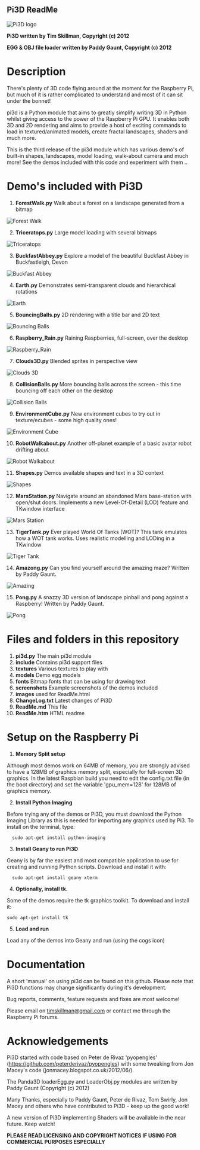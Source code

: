 ## **Pi3D ReadMe**

![Pi3D logo](http://www.skillmanmedia.com/pi3d/images/rpi3dlogo256.png)

**Pi3D written by Tim Skillman, Copyright (c) 2012**

**EGG & OBJ file loader written by Paddy Gaunt, Copyright (c) 2012**

# Description

There's plenty of 3D code flying around at the moment for the Raspberry Pi, but much of it is rather complicated to understand and most of it can sit under the bonnet!

pi3d is a Python module that aims to greatly simplify writing 3D in Python whilst giving access to the power of the Raspberry Pi GPU. It enables both 3D and 2D rendering and aims to provide a host of exciting commands to load in textured/animated models, create fractal landscapes, shaders and much more.

This is the third release of the pi3d module which has various demo's of built-in shapes, landscapes, model loading, walk-about camera and much more! See the demos included with this code and experiment with them ..


# Demo's included with Pi3D

1) **ForestWalk.py** Walk about a forest on a landscape generated from a bitmap

![Forest Walk](http://www.skillmanmedia.com/pi3d/images/ForestWalk_sml.png)

2) **Triceratops.py** Large model loading with several bitmaps

![Triceratops](http://www.skillmanmedia.com/pi3d/images/Triceratops_sml.png)

3) **BuckfastAbbey.py** Explore a model of the beautiful Buckfast Abbey in Buckfastleigh, Devon

![Buckfast Abbey](http://www.skillmanmedia.com/pi3d/images/BuckfastAbbey_sml.png)

4) **Earth.py** Demonstrates semi-transparent clouds and hierarchical rotations

![Earth](http://www.skillmanmedia.com/pi3d/images/earthPic_sml.png)

5) **BouncingBalls.py** 2D rendering with a title bar and 2D text

![Bouncing Balls](http://www.skillmanmedia.com/pi3d/images/bouncingballs_sml.jpg)

6) **Raspberry_Rain.py** Raining Raspberries,  full-screen, over the desktop

![Raspberry_Rain](http://www.skillmanmedia.com/pi3d/images/raspberryRain_sml.png)

7) **Clouds3D.py** Blended sprites in perspective view

![Clouds 3D](http://www.skillmanmedia.com/pi3d/images/clouds3D_sml.png)

8) **CollisionBalls.py** More bouncing balls across the screen - this time bouncing off each other on the desktop

![Collision Balls](http://www.skillmanmedia.com/pi3d/images/bouncingballs_sml.png)

9) **EnvironmentCube.py** New environment cubes to try out in texture/ecubes - some high quality ones!

![Environment Cube](http://www.skillmanmedia.com/pi3d/images/envcube_sml.png)

10) **RobotWalkabout.py** Another off-planet example of a basic avatar robot drifting about

![Robot Walkabout](http://www.skillmanmedia.com/pi3d/images/walkaboutRobot_sml.png)

11) **Shapes.py** Demos available shapes and text in a 3D context

![Shapes](http://www.skillmanmedia.com/pi3d/images/shapes_sml.png)

12) **MarsStation.py** Navigate around an abandoned Mars base-station with open/shut doors.
Implements a new Level-Of-Detail (LOD) feature and TKwindow interface

![Mars Station](http://www.skillmanmedia.com/pi3d/images/MegaStation_sml.png)

13) **TigerTank.py** Ever played World Of Tanks (WOT)? This tank emulates how a WOT tank works.
Uses realistic modelling and LODing in a TKwindow

![Tiger Tank](http://www.skillmanmedia.com/pi3d/images/TigerTank_sm.png)

14) **Amazong.py** Can you find yourself around the amazing maze?  Written by Paddy Gaunt.

![Amazing](http://www.skillmanmedia.com/pi3d/images/amazing_sml.png)

15) **Pong.py**  A snazzy 3D version of landscape pinball and pong against a Raspberry!   Written by Paddy Gaunt.

![Pong](http://www.skillmanmedia.com/pi3d/images/pong_sml.png)



# Files and folders in this repository


1. **pi3d.py** The main pi3d module
2. **include** Contains pi3d support files
3. **textures** Various textures to play with
4. **models** Demo egg models
5. **fonts** Bitmap fonts that can be using for drawing text
6. **screenshots** Example screenshots of the demos included
7. **images** used for ReadMe.html
8. **ChangeLog.txt** Latest changes of Pi3D
9. **ReadMe.md** This file
10. **ReadMe.htm** HTML readme


# Setup on the Raspberry Pi


1) **Memory Split setup**

Although most demos work on 64MB of memory, you are strongly advised to have a 128MB of graphics memory split, especially for full-screen 3D graphics.  In the latest Raspbian build you need to edit the config.txt file (in the boot directory) and set the variable 'gpu_mem=128' for 128MB of graphics memory.


2) **Install Python Imaging**

Before trying any of the demos or Pi3D, you must download the Python Imaging Library as this is needed for importing any graphics used by Pi3. To install on the terminal, type:

      sudo apt-get install python-imaging

3) **Install Geany to run Pi3D**

Geany is by far the easiest and most compatible application to use for creating and running Python scripts. Download and install it with:

      sudo apt-get install geany xterm

4) **Optionally, install tk.**

Some of the demos require the tk graphics toolkit.  To download and install it:

    sudo apt-get install tk

5) **Load and run**

Load any of the demos into Geany and run (using the cogs icon)



# Documentation


A short 'manual' on using pi3d can be found on this github. Please note that Pi3D functions may change significantly during it's development.

Bug reports, comments, feature requests and fixes are most welcome!

Please email on timskillman@gmail.com or contact me through the Raspberry Pi forums.

# Acknowledgements

Pi3D started with code based on Peter de Rivaz 'pyopengles' (https://github.com/peterderivaz/pyopengles) with some tweaking from Jon Macey's code (jonmacey.blogspot.co.uk/2012/06/).

The Panda3D loaderEgg.py and LoaderObj.py modules are written by Paddy Gaunt (Copyright (c) 2012)

Many Thanks, especially to Paddy Gaunt, Peter de Rivaz, Tom Swirly, Jon Macey and others who have contributed to Pi3D - keep up the good work!

A new version of Pi3D implementing Shaders will be available in the near future. Keep watch!


**PLEASE READ LICENSING AND COPYRIGHT NOTICES IF USING FOR COMMERCIAL PURPOSES ESPECIALLY**


